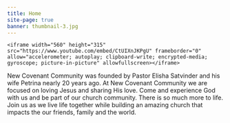 ```yaml
---
title: Home
site-page: true
banner: thumbnail-3.jpg
---
```

`<iframe width="560" height="315" src="https://www.youtube.com/embed/CtUIXnJKPgU" frameborder="0" allow="accelerometer; autoplay; clipboard-write; encrypted-media; gyroscope; picture-in-picture" allowfullscreen></iframe>`



New Covenant Community was founded by Pastor Elisha Satvinder and his wife Petrina nearly 20 years ago. At New Covenant Community we are focused on loving Jesus and sharing His love. Come and experience God with us and be part of our church community. There is so much more to life. Join us as we live life together while  building an amazing church that impacts the our friends, family and the world.